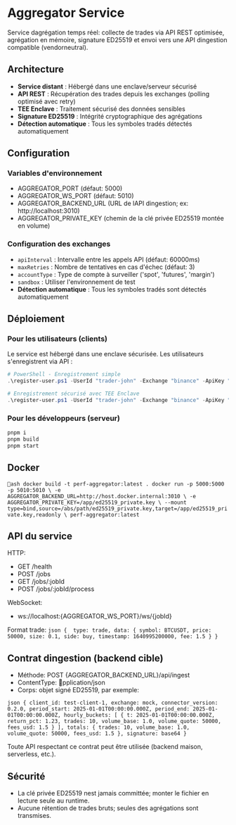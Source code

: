 ﻿# Aggregator Service

Service dagrégation temps réel: collecte de trades via API REST optimisée, agrégation en mémoire, signature ED25519 et envoi vers une API dingestion compatible (vendorneutral).

## Architecture

- **Service distant** : Hébergé dans une enclave/serveur sécurisé
- **API REST** : Récupération des trades depuis les exchanges (polling optimisé avec retry)
- **TEE Enclave** : Traitement sécurisé des données sensibles
- **Signature ED25519** : Intégrité cryptographique des agrégations
- **Détection automatique** : Tous les symboles tradés détectés automatiquement

## Configuration

### Variables d'environnement
- AGGREGATOR_PORT (défaut: 5000)
- AGGREGATOR_WS_PORT (défaut: 5010)
- AGGREGATOR_BACKEND_URL (URL de lAPI dingestion; ex: http://localhost:3010)
- AGGREGATOR_PRIVATE_KEY (chemin de la clé privée ED25519 montée en volume)

### Configuration des exchanges
- `apiInterval` : Intervalle entre les appels API (défaut: 60000ms)
- `maxRetries` : Nombre de tentatives en cas d'échec (défaut: 3)
- `accountType` : Type de compte à surveiller ('spot', 'futures', 'margin')
- `sandbox` : Utiliser l'environnement de test
- **Détection automatique** : Tous les symboles tradés sont détectés automatiquement

## Déploiement

### **Pour les utilisateurs (clients)**
Le service est hébergé dans une enclave sécurisée. Les utilisateurs s'enregistrent via API :

```powershell
# PowerShell - Enregistrement simple
.\register-user.ps1 -UserId "trader-john" -Exchange "binance" -ApiKey "abc123..." -Secret "xyz789..." -ServiceUrl "https://perf-aggregator.com"

# Enregistrement sécurisé avec TEE Enclave
.\register-user.ps1 -UserId "trader-john" -Exchange "binance" -ApiKey "abc123..." -Secret "xyz789..." -ServiceUrl "https://perf-aggregator.com" -Secure
```

### **Pour les développeurs (serveur)**
```bash
pnpm i
pnpm build
pnpm start
```

## Docker

`ash
docker build -t perf-aggregator:latest .
docker run -p 5000:5000 -p 5010:5010 \
  -e AGGREGATOR_BACKEND_URL=http://host.docker.internal:3010 \
  -e AGGREGATOR_PRIVATE_KEY=/app/ed25519_private.key \
  --mount type=bind,source=/abs/path/ed25519_private.key,target=/app/ed25519_private.key,readonly \
  perf-aggregator:latest
`

## API du service

HTTP:
- GET /health
- POST /jobs
- GET /jobs/:jobId
- POST /jobs/:jobId/process

WebSocket:
- ws://localhost:{AGGREGATOR_WS_PORT}/ws/{jobId}

Format trade:
`json
{  type: trade, data: { symbol: BTCUSDT, price: 50000, size: 0.1, side: buy, timestamp: 1640995200000, fee: 1.5 } }
`

## Contrat dingestion (backend cible)

- Méthode: POST {AGGREGATOR_BACKEND_URL}/api/ingest
- ContentType: pplication/json
- Corps: objet signé ED25519, par exemple:

`json
{
  client_id: test-client-1,
  exchange: mock,
  connector_version: 0.2.0,
  period_start: 2025-01-01T00:00:00.000Z,
  period_end: 2025-01-01T00:00:00.000Z,
  hourly_buckets: [
    { t: 2025-01-01T00:00:00.000Z, return_pct: 1.23, trades: 10, volume_base: 1.0, volume_quote: 50000, fees_usd: 1.5 }
  ],
  totals: { trades: 10, volume_base: 1.0, volume_quote: 50000, fees_usd: 1.5 },
  signature: base64
}
`

Toute API respectant ce contrat peut être utilisée (backend maison, serverless, etc.).

## Sécurité

- La clé privée ED25519 nest jamais committée; monter le fichier en lecture seule au runtime.
- Aucune rétention de trades bruts; seules des agrégations sont transmises.

